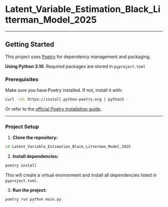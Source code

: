 # Latent_Variable_Estimation_Black_Litterman_Model_2025

---

## Getting Started

This project uses [Poetry](https://python-poetry.org/) for dependency management and packaging.

**Using Python 3.10**. Required packages are stored in `pyproject.toml`

### Prerequisites

Make sure you have Poetry installed. If not, install it with:

```bash
curl -sSL https://install.python-poetry.org | python3 -
```

Or refer to the [official Poetry installation guide](https://python-poetry.org/docs/#installation).

---

### Project Setup

1. **Clone the repository:**

```bash
cd Latent_Variable_Estimation_Black_Litterman_Model_2025
```

2. **Install dependencies:**

```bash
poetry install
```

This will create a virtual environment and install all dependencies listed in `pyproject.toml`.

3. **Run the project:**

```bash
poetry run python main.py
```
